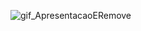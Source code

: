 ![gif_ApresentacaoERemove](https://github.com/user-attachments/assets/e8527d8a-d6c3-4be9-b1a2-459d75ccb393)
